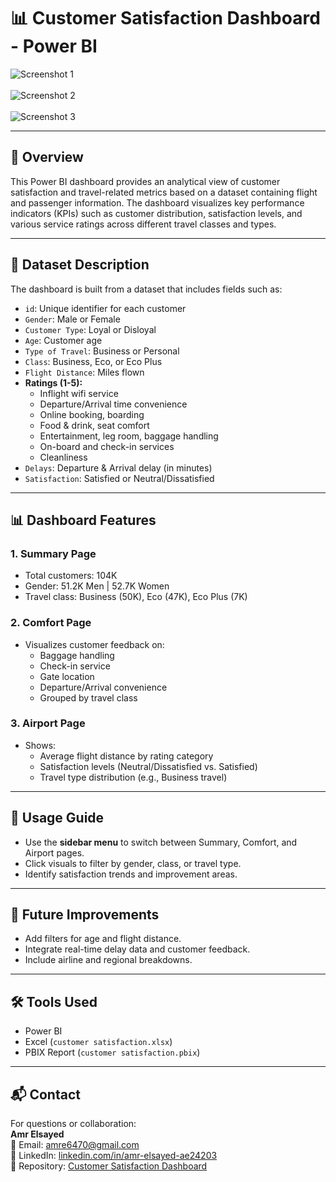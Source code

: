 # 📊 Customer Satisfaction Dashboard - Power BI

![Screenshot 1](https://github.com/user-attachments/assets/e49137b0-abc3-4ff6-af7c-8d49fe01f4a0)
<br><br>
![Screenshot 2](https://github.com/user-attachments/assets/a2cc4f83-c20a-4cbc-8b12-848e3f60f849)
<br><br>
![Screenshot 3](https://github.com/user-attachments/assets/082289de-7a92-41de-a9db-557606e0696d)

---

## 📝 Overview

This Power BI dashboard provides an analytical view of customer satisfaction and travel-related metrics based on a dataset containing flight and passenger information. The dashboard visualizes key performance indicators (KPIs) such as customer distribution, satisfaction levels, and various service ratings across different travel classes and types.

---

## 📁 Dataset Description

The dashboard is built from a dataset that includes fields such as:

- `id`: Unique identifier for each customer
- `Gender`: Male or Female
- `Customer Type`: Loyal or Disloyal
- `Age`: Customer age
- `Type of Travel`: Business or Personal
- `Class`: Business, Eco, or Eco Plus
- `Flight Distance`: Miles flown
- **Ratings (1-5):**
  - Inflight wifi service
  - Departure/Arrival time convenience
  - Online booking, boarding
  - Food & drink, seat comfort
  - Entertainment, leg room, baggage handling
  - On-board and check-in services
  - Cleanliness
- `Delays`: Departure & Arrival delay (in minutes)
- `Satisfaction`: Satisfied or Neutral/Dissatisfied

---

## 📊 Dashboard Features

### 1. **Summary Page**
- Total customers: 104K  
- Gender: 51.2K Men | 52.7K Women  
- Travel class: Business (50K), Eco (47K), Eco Plus (7K)

### 2. **Comfort Page**
- Visualizes customer feedback on:
  - Baggage handling
  - Check-in service
  - Gate location
  - Departure/Arrival convenience  
  - Grouped by travel class

### 3. **Airport Page**
- Shows:
  - Average flight distance by rating category
  - Satisfaction levels (Neutral/Dissatisfied vs. Satisfied)
  - Travel type distribution (e.g., Business travel)

---

## 🧭 Usage Guide

- Use the **sidebar menu** to switch between Summary, Comfort, and Airport pages.
- Click visuals to filter by gender, class, or travel type.
- Identify satisfaction trends and improvement areas.

---

## 🔮 Future Improvements

- Add filters for age and flight distance.
- Integrate real-time delay data and customer feedback.
- Include airline and regional breakdowns.

---

## 🛠️ Tools Used

- Power BI  
- Excel (`customer satisfaction.xlsx`)  
- PBIX Report (`customer satisfaction.pbix`)

---

## 📬 Contact

For questions or collaboration:  
**Amr Elsayed**  
📧 Email: [amre6470@gmail.com](mailto:amre6470@gmail.com)  
🔗 LinkedIn: [linkedin.com/in/amr-elsayed-ae24203](https://www.linkedin.com/in/amr-elsayed-ae24203)  
📁 Repository: [Customer Satisfaction Dashboard](https://github.com/AAMMMRRR/Customer-Satisfaction-Dashboard)
